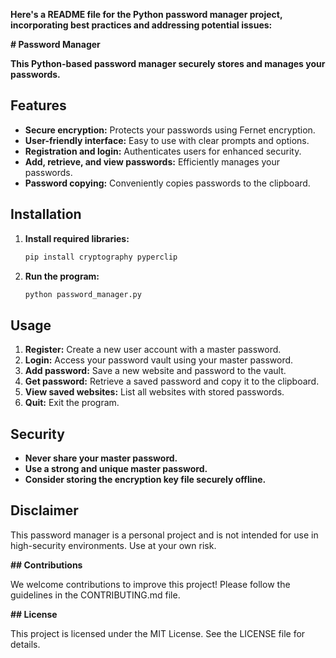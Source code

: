  **Here's a README file for the Python password manager project, incorporating best practices and addressing potential issues:**

**# Password Manager**

**This Python-based password manager securely stores and manages your passwords.**

## Features

- **Secure encryption:** Protects your passwords using Fernet encryption.
- **User-friendly interface:** Easy to use with clear prompts and options.
- **Registration and login:** Authenticates users for enhanced security.
- **Add, retrieve, and view passwords:** Efficiently manages your passwords.
- **Password copying:** Conveniently copies passwords to the clipboard.

## Installation

1. **Install required libraries:**
   ```bash
   pip install cryptography pyperclip
   ```
2. **Run the program:**
   ```bash
   python password_manager.py
   ```

## Usage

1. **Register:** Create a new user account with a master password.
2. **Login:** Access your password vault using your master password.
3. **Add password:** Save a new website and password to the vault.
4. **Get password:** Retrieve a saved password and copy it to the clipboard.
5. **View saved websites:** List all websites with stored passwords.
6. **Quit:** Exit the program.

## Security

- **Never share your master password.**
- **Use a strong and unique master password.**
- **Consider storing the encryption key file securely offline.**

## Disclaimer

This password manager is a personal project and is not intended for use in high-security environments. Use at your own risk.

**## Contributions**

We welcome contributions to improve this project! Please follow the guidelines in the CONTRIBUTING.md file.

**## License**

This project is licensed under the MIT License. See the LICENSE file for details.
